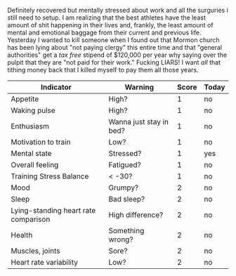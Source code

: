 Definitely recovered but mentally stressed about work and all the surguries i still need to setup. I am realizing that the best athletes have the least amount of shit happening in their lives and, frankly, the least amount of mental and emotional baggage from their current and previous life. Yesterday I wanted to kill someone when I found out that Mormon church has been lying about "not paying clergy" this entire time and that "general authorities" get a *tax free* stipend of $120,000 per year why saying over the pulpit that they are "not paid for their work." Fucking LIARS! I want *all* that tithing money back that I killed myself to pay them all those years.

| Indicator                            | Warning                 | Score | Today |
| ------------------------------------ | ----------------------- | ----- | ----- |
| Appetite                             | High?                   | 1     | no    |
| Waking pulse                         | High?                   | 1     | no    |
| Enthusiasm                           | Wanna just stay in bed? | 1     | no    |
| Motivation to train                  | Low?                    | 1     | no    |
| Mental state                         | Stressed?               | 1     | yes   |
| Overall feeling                      | Fatigued?               | 1     | no    |
| Training Stress Balance              | < -30?                  | 1     | no    |
| Mood                                 | Grumpy?                 | 2     | no    |
| Sleep                                | Bad sleep?              | 2     | no    |
| Lying-standing heart rate comparison | High difference?        | 2     | no    |
| Health                               | Something wrong?        | 2     | no    |
| Muscles, joints                      | Sore?                   | 2     | no    |
| Heart rate variability               | Low?                    | 2     | no    |
